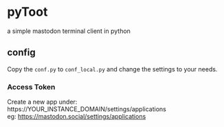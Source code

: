 # pyToot
a simple mastodon terminal client in python

## config

Copy the `conf.py` to `conf_local.py` and change the settings to your needs.

### Access Token

Create a new app under: https://YOUR_INSTANCE_DOMAIN/settings/applications    
eg: https://mastodon.social/settings/applications  
